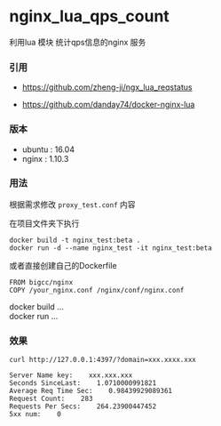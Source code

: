 # nginx_lua_qps_count

利用lua 模块 统计qps信息的nginx 服务

### 引用

* https://github.com/zheng-ji/ngx_lua_reqstatus


* https://github.com/danday74/docker-nginx-lua

### 版本

* ubuntu : 16.04
* nginx : 1.10.3

### 用法

根据需求修改 `proxy_test.conf` 内容

在项目文件夹下执行
```
docker build -t nginx_test:beta .
docker run -d --name nginx_test -it nginx_test:beta
```

或者直接创建自己的Dockerfile
```
FROM bigcc/nginx
COPY /your_nginx.conf /nginx/conf/nginx.conf

```
docker build ...<br/>
docker run ...

### 效果

```
curl http://127.0.0.1:4397/?domain=xxx.xxxx.xxx

Server Name key:    xxx.xxx.xxx
Seconds SinceLast:    1.0710000991821
Average Req Time Sec:    0.98439929089361
Request Count:    283
Requests Per Secs:    264.23900447452
5xx num:    0
```
